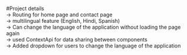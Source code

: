 #Project details
<br>
-> Routing for home page and contact page <br>
-> multilingual feature (English, Hindi, Spanish) <br>
-> Can change the language of the application without loading the page again <br>
-> used ContextApi for data sharing between components <br>
-> Added dropdown for users to change the language of the application <br>

